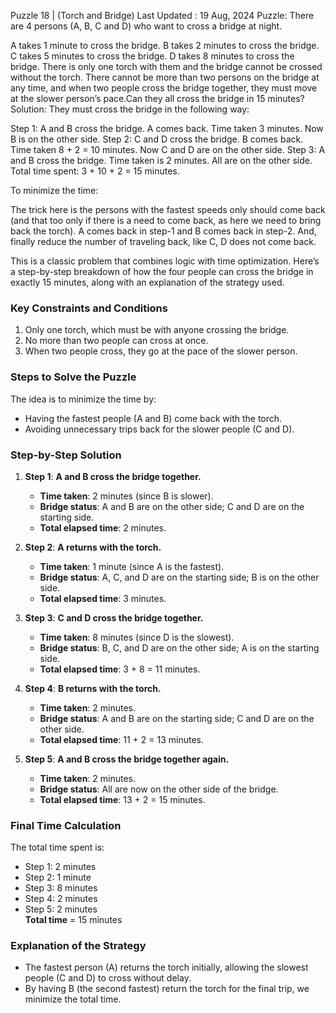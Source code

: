 Puzzle 18 | (Torch and Bridge)
Last Updated : 19 Aug, 2024
Puzzle: There are 4 persons (A, B, C and D) who want to cross a bridge at night.

A takes 1 minute to cross the bridge.
B takes 2 minutes to cross the bridge.
C takes 5 minutes to cross the bridge.
D takes 8 minutes to cross the bridge.
There is only one torch with them and the bridge cannot be crossed without the torch. There cannot be more than two persons on the bridge at any time, and when two people cross the bridge together, they must move at the slower person’s pace.Can they all cross the bridge in 15 minutes?         Solution: They must cross the bridge in the following way:

Step 1: A and B cross the bridge. A comes back. Time taken 3 minutes. Now B is on the other side.
Step 2: C and D cross the bridge. B comes back. Time taken 8 + 2 = 10 minutes. Now C and D are on the other side.
Step 3: A and B cross the bridge. Time taken is 2 minutes. All are on the other side.
Total time spent: 3 + 10 + 2 = 15 minutes.

To minimize the time:

The trick here is the persons with the fastest speeds only should come back (and that too only if there is a need to come back, as here we need to bring back the torch). A comes back in step-1 and B comes back in step-2. And, finally reduce the number of traveling back, like C, D does not come back.

This is a classic problem that combines logic with time optimization. Here’s a step-by-step breakdown of how the four people can cross the bridge in exactly 15 minutes, along with an explanation of the strategy used.

### Key Constraints and Conditions
1. Only one torch, which must be with anyone crossing the bridge.
2. No more than two people can cross at once.
3. When two people cross, they go at the pace of the slower person.

### Steps to Solve the Puzzle

The idea is to minimize the time by:
- Having the fastest people (A and B) come back with the torch.
- Avoiding unnecessary trips back for the slower people (C and D).

### Step-by-Step Solution

1. **Step 1**: **A and B cross the bridge together.**
   - **Time taken**: 2 minutes (since B is slower).
   - **Bridge status**: A and B are on the other side; C and D are on the starting side.
   - **Total elapsed time**: 2 minutes.

2. **Step 2**: **A returns with the torch.**
   - **Time taken**: 1 minute (since A is the fastest).
   - **Bridge status**: A, C, and D are on the starting side; B is on the other side.
   - **Total elapsed time**: 3 minutes.

3. **Step 3**: **C and D cross the bridge together.**
   - **Time taken**: 8 minutes (since D is the slowest).
   - **Bridge status**: B, C, and D are on the other side; A is on the starting side.
   - **Total elapsed time**: 3 + 8 = 11 minutes.

4. **Step 4**: **B returns with the torch.**
   - **Time taken**: 2 minutes.
   - **Bridge status**: A and B are on the starting side; C and D are on the other side.
   - **Total elapsed time**: 11 + 2 = 13 minutes.

5. **Step 5**: **A and B cross the bridge together again.**
   - **Time taken**: 2 minutes.
   - **Bridge status**: All are now on the other side of the bridge.
   - **Total elapsed time**: 13 + 2 = 15 minutes.

### Final Time Calculation
The total time spent is:
- Step 1: 2 minutes
- Step 2: 1 minute
- Step 3: 8 minutes
- Step 4: 2 minutes
- Step 5: 2 minutes  
**Total time** = 15 minutes

### Explanation of the Strategy
- The fastest person (A) returns the torch initially, allowing the slowest people (C and D) to cross without delay.
- By having B (the second fastest) return the torch for the final trip, we minimize the total time.
